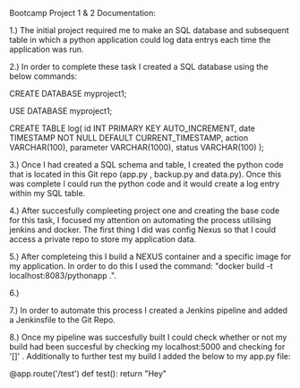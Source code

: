 Bootcamp Project 1 & 2 Documentation:

1.) The initial project required me to make an SQL database and subsequent table in which a python application could log data entrys each time the application was run.

2.) In order to complete these task I created a SQL database using the below commands:

CREATE DATABASE myproject1;

USE DATABASE myproject1;

CREATE TABLE log(
id INT PRIMARY KEY AUTO_INCREMENT,
date TIMESTAMP NOT NULL DEFAULT CURRENT_TIMESTAMP,
action VARCHAR(100),
parameter VARCHAR(1000),
status VARCHAR(100)
);

3.) Once I had created a SQL schema and table, I created the python code that is located in this Git repo (app.py , backup.py and data.py). Once this was complete I could run the python code and it would create a log entry within my SQL table.

4.) After succesfully compleeting project one and creating the base code for this task, I focused my attention on automating the process utilising jenkins and docker. The first thing I did was config Nexus so that I could access a private repo to store my application data.

5.) After completeing this I build a NEXUS container and a specific image for my application. In order to do this I used the command: "docker build -t localhost:8083/pythonapp .". 

6.)

7.) In order to automate this process I created a Jenkins pipeline and added a Jenkinsfile to the Git Repo. 

8.) Once my pipeline was succesfully built I could check whether or not my build had been succesful by checking my localhost:5000 and checking for '[]' . Additionally to further test my build I added the below to my app.py file:

@app.route('/test')
def test():
  return "Hey"




